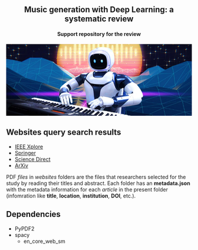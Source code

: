 <center><h2>Music generation with Deep Learning: a systematic review</h2></center>
<center><h4>Support repository for the review</h4></center>

![enter image description here](./images/banner.png)

## Websites query search results

* [IEEE Xplore](https://ieeexplore.ieee.org/search/searchresult.jsp?action=search&newsearch=true&matchBoolean=true&queryText=(%22Full%20Text%20.AND.%20Metadata%22:Deep%20Generative%20model)%20AND%20(%22Full%20Text%20.AND.%20Metadata%22:Music%20Generator)&ranges=2010_2023_Year&highlight=true&returnFacets=ALL&returnType=SEARCH&matchPubs=true&rowsPerPage=100&pageNumber=1)
* [Springer](https://link.springer.com/search?facet-end-year=2023&date-facet-mode=between&facet-start-year=2010&query=Deep+AND+Generative+AND+models+AND+Music+AND+Generator&showAll=true&facet-content-type=%22Article%22)
* [Science Direct](https://www.sciencedirect.com/search?qs=Deep%20Generative%20models%20Music%20Generator&date=2010-2023&lastSelectedFacet=articleTypes&articleTypes=FLA)
* [ArXiv](https://arxiv.org/search/advanced?advanced=1&terms-0-operator=AND&terms-0-term=music+generation&terms-0-field=all&terms-1-operator=AND&terms-1-term=deep+learning&terms-1-field=all&classification-computer_science=y&classification-physics_archives=all&classification-include_cross_list=include&date-year=&date-filter_by=date_range&date-from_date=2010&date-to_date=2023&date-date_type=submitted_date&abstracts=show&size=100&order=-announced_date_first)

PDF *files* in *websites* folders are the files that researchers selected for the study by reading their titles and abstract.  Each folder has an **metadata.json** with the metadata information for each *article* in the present folder (infomration like **title**, **location**, **institution**, **DOI**, etc.).

## Dependencies

* PyPDF2
* spacy
    * en_core_web_sm
